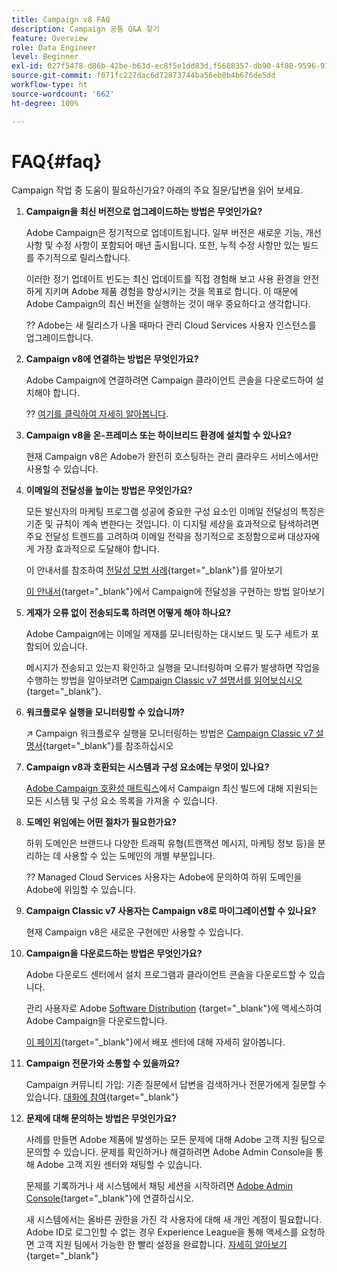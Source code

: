 ```yaml
---
title: Campaign v8 FAQ
description: Campaign 공통 Q&A 찾기
feature: Overview
role: Data Engineer
level: Beginner
exl-id: 027f5478-d86b-42be-b63d-ec8f5e1dd83d,f5688357-db90-4f88-9596-91e9d0a20d75
source-git-commit: f071fc227dac6d72873744ba56eb0b4b676de5dd
workflow-type: ht
source-wordcount: '662'
ht-degree: 100%

---
```


# FAQ{#faq}

Campaign 작업 중 도움이 필요하신가요? 아래의 주요 질문/답변을 읽어 보세요.

1. **Campaign을 최신 버전으로 업그레이드하는 방법은 무엇인가요?**

   Adobe Campaign은 정기적으로 업데이트됩니다. 일부 버전은 새로운 기능, 개선 사항 및 수정 사항이 포함되어 매년 출시됩니다. 또한, 누적 수정 사항만 있는 빌드를 주기적으로 릴리스합니다.

   이러한 정기 업데이트 빈도는 최신 업데이트를 직접 경험해 보고 사용 환경을 안전하게 지키며 Adobe 제품 경험을 향상시키는 것을 목표로 합니다. 이 때문에 Adobe Campaign의 최신 버전을 실행하는 것이 매우 중요하다고 생각합니다.

   ?? Adobe는 새 릴리스가 나올 때마다 관리 Cloud Services 사용자 인스턴스를 업그레이드합니다.

1. **Campaign v8에 연결하는 방법은 무엇인가요?**

   Adobe Campaign에 연결하려면 Campaign 클라이언트 콘솔을 다운로드하여 설치해야 합니다.

   ?? [여기를 클릭하여 자세히 알아봅니다](connect.md).

1. **Campaign v8을 온-프레미스 또는 하이브리드 환경에 설치할 수 있나요?**

   현재 Campaign v8은 Adobe가 완전히 호스팅하는 관리 클라우드 서비스에서만 사용할 수 있습니다.

1. **이메일의 전달성을 높이는 방법은 무엇인가요?**

   모든 발신자의 마케팅 프로그램 성공에 중요한 구성 요소인 이메일 전달성의 특징은 기준 및 규칙이 계속 변한다는 것입니다. 이 디지털 세상을 효과적으로 탐색하려면 주요 전달성 트렌드를 고려하여 이메일 전략을 정기적으로 조정함으로써 대상자에게 가장 효과적으로 도달해야 합니다.

   이 안내서를 참조하여 [전달성 모범 사례](https://experienceleague.adobe.com/docs/deliverability-learn/deliverability-best-practice-guide/introduction.html?lang=ko){target=&quot;_blank&quot;}를 알아보기

   [이 안내서](https://experienceleague.adobe.com/docs/deliverability-learn/deliverability-best-practice-guide/additional-resources/general-resources.html?lang=ko){target=&quot;_blank&quot;}에서 Campaign에 전달성을 구현하는 방법 알아보기

1. **게재가 오류 없이 전송되도록 하려면 어떻게 해야 하나요?**

   Adobe Campaign에는 이메일 게재를 모니터링하는 대시보드 및 도구 세트가 포함되어 있습니다.

   메시지가 전송되고 있는지 확인하고 실행을 모니터링하며 오류가 발생하면 작업을 수행하는 방법을 알아보려면 [Campaign Classic v7 설명서를 읽어보십시오](https://experienceleague.adobe.com/docs/campaign-classic/using/sending-messages/monitoring-deliveries/about-delivery-monitoring.html?lang=ko){target=&quot;_blank&quot;}.

1. **워크플로우 실행을 모니터링할 수 있습니까?**

   ↗️ Campaign 워크플로우 실행을 모니터링하는 방법은 [Campaign Classic v7 설명서](https://experienceleague.adobe.com/docs/campaign-classic/using/automating-with-workflows/executing-a-workflow/starting-a-workflow.html?lang=ko){target=&quot;_blank&quot;}를 참조하십시오

1. **Campaign v8과 호환되는 시스템과 구성 요소에는 무엇이 있나요?**

   [Adobe Campaign 호환성 매트릭스](compatibility-matrix.md)에서 Campaign 최신 빌드에 대해 지원되는 모든 시스템 및 구성 요소 목록을 가져올 수 있습니다.

1. **도메인 위임에는 어떤 절차가 필요한가요?**

   하위 도메인은 브랜드나 다양한 트래픽 유형(트랜잭션 메시지, 마케팅 정보 등)을 분리하는 데 사용할 수 있는 도메인의 개별 부분입니다.

   ?? Managed Cloud Services 사용자는 Adobe에 문의하여 하위 도메인을 Adobe에 위임할 수 있습니다.

1. **Campaign Classic v7 사용자는 Campaign v8로 마이그레이션할 수 있나요?**

   현재 Campaign v8은 새로운 구현에만 사용할 수 있습니다.

1. **Campaign을 다운로드하는 방법은 무엇인가요?**

   Adobe 다운로드 센터에서 설치 프로그램과 클라이언트 콘솔을 다운로드할 수 있습니다.

   관리 사용자로 Adobe [Software Distribution](https://experience.adobe.com/#/downloads/content/software-distribution/ko/campaign.html) {target=&quot;_blank&quot;}에 액세스하여 Adobe Campaign을 다운로드합니다.

   [이 페이지](https://experienceleague.adobe.com/docs/experience-cloud/software-distribution/home.html?lang=ko){target=&quot;_blank&quot;}에서 배포 센터에 대해 자세히 알아봅니다.

1. **Campaign 전문가와 소통할 수 있을까요?**

   Campaign 커뮤니티 가입: 기존 질문에서 답변을 검색하거나 전문가에게 질문할 수 있습니다. [대화에 참여](https://experienceleaguecommunities.adobe.com/t5/adobe-campaign-classic/ct-p/adobe-campaign-classic-community){target=&quot;_blank&quot;}


1. **문제에 대해 문의하는 방법은 무엇인가요?**

   사례를 만들면 Adobe 제품에 발생하는 모든 문제에 대해 Adobe 고객 지원 팀으로 문의할 수 있습니다. 문제를 확인하거나 해결하려면 Adobe Admin Console을 통해 Adobe 고객 지원 센터와 채팅할 수 있습니다.

   문제를 기록하거나 새 시스템에서 채팅 세션을 시작하려면 [Adobe Admin Console](https://adminConsole.adobe.com/overview){target=&quot;_blank&quot;}에 연결하십시오.

   새 시스템에서는 올바른 권한을 가진 각 사용자에 대해 새 개인 계정이 필요합니다. Adobe ID로 로그인할 수 없는 경우 Experience League을 통해 액세스를 요청하면 고객 지원 팀에서 가능한 한 빨리 설정을 완료합니다. [자세히 알아보기](https://helpx.adobe.com/kr/enterprise/admin-guide.html/enterprise/using/support-for-experience-cloud.ug.html){target=&quot;_blank&quot;}

